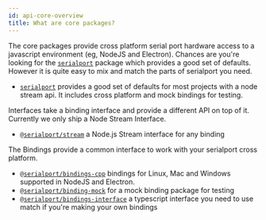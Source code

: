 ```yaml
---
id: api-core-overview
title: What are core packages?
---
```


The core packages provide cross platform serial port hardware access to a javascript environment (eg, NodeJS and Electron). Chances are you're looking for the [`serialport`](api-serialport.md) package which provides a good set of defaults. However it is quite easy to mix and match the parts of serialport you need.

- [`serialport`](api-serialport.md) provides a good set of defaults for most projects with a node stream api. It includes cross platform and mock bindings for testing.

Interfaces take a binding interface and provide a different API on top of it. Currently we only ship a Node Stream Interface.

- [`@serialport/stream`](api-stream.md) a Node.js Stream interface for any binding

The Bindings provide a common interface to work with your serialport cross platform.

- [`@serialport/bindings-cpp`](api-bindings-cpp.md) bindings for Linux, Mac and Windows supported in NodeJS and Electron.
- [`@serialport/binding-mock`](api-binding-mock.md) for a mock binding package for testing
- [`@serialport/bindings-interface`](api-bindings-interface.md) a typescript interface you need to use match if you're making your own bindings
